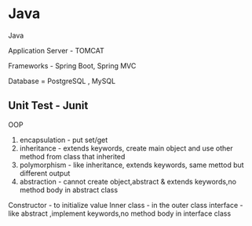 # Java
Java


Application Server - TOMCAT

Frameworks - Spring Boot, Spring MVC

Database = PostgreSQL , MySQL

Unit Test - Junit
------------------------------------------------------------------------------------------------------------------------------------------------------------------------

OOP
1. encapsulation - put set/get
2. inheritance - extends keywords, create main object and use other method from class that inherited
3. polymorphism - like inheritance, extends keywords, same mettod but different output 
4. abstraction - cannot create object,abstract & extends keywords,no method body in abstract class

Constructor - to initialize value
Inner class - in the outer class
interface - like abstract ,implement keywords,no method body in interface class

